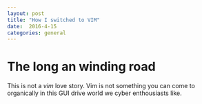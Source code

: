 ```yaml
---
layout: post
title: "How I switched to VIM"
date:  2016-4-15
categories: general
---
```


# The long an winding road

This is not a *vim* love story. Vim is not something you can come to organically in this GUI drive world 
we cyber enthousiasts like.


